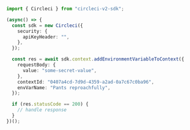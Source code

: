 <!-- Start SDK Example Usage -->


```typescript
import { Circleci } from "circleci-v2-sdk";

(async() => {
  const sdk = new Circleci({
    security: {
      apiKeyHeader: "",
    },
  });

  const res = await sdk.context.addEnvironmentVariableToContext({
    requestBody: {
      value: "some-secret-value",
    },
    contextId: "0407a4cd-7d9d-4359-a2ad-0a7c67c0ba96",
    envVarName: "Pants reproachfully",
  });

  if (res.statusCode == 200) {
    // handle response
  }
})();
```
<!-- End SDK Example Usage -->